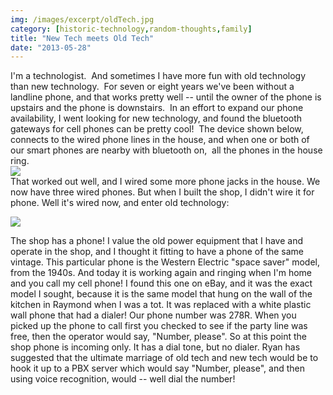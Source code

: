 ```yaml
---
img: /images/excerpt/oldTech.jpg
category: [historic-technology,random-thoughts,family]
title: "New Tech meets Old Tech"
date: "2013-05-28"
---
```


I'm a technologist.  And sometimes I have more fun with old technology than new technology.  For seven or eight years we've been without a landline phone, and that works pretty well -- until the owner of the phone is upstairs and the phone is downstairs.  In an effort to expand our phone availability, I went looking for new technology, and found the bluetooth gateways for cell phones can be pretty cool!  The device shown below, connects to the wired phone lines in the house, and when one or both of our smart phones are nearby with bluetooth on,  all the phones in the house ring.  
[![](/images/newTech.jpg)](http://www.amazon.com/gp/product/B00135XU7Q)  
That worked out well, and I wired some more phone jacks in the house. We now have three wired phones. But when I built the shop, I didn't wire it for phone. Well it's wired now, and enter old technology:

![](/images/oldTech.jpg)

The shop has a phone! I value the old power equipment that I have and operate in the shop, and I thought it fitting to have a phone of the same vintage. This particular phone is the Western Electric "space saver" model, from the 1940s. And today it is working again and ringing when I'm home and you call my cell phone! I found this one on eBay, and it was the exact model I sought, because it is the same model that hung on the wall of the kitchen in Raymond when I was a tot. It was replaced with a white plastic wall phone that had a dialer! Our phone number was 278R. When you picked up the phone to call first you checked to see if the party line was free, then the operator would say, "Number, please". So at this point the shop phone is incoming only. It has a dial tone, but no dialer. Ryan has suggested that the ultimate marriage of old tech and new tech would be to hook it up to a PBX server which would say "Number, please", and then using voice recognition, would -- well dial the number!
